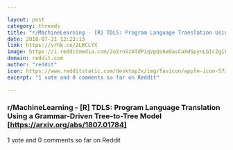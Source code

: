 ```yaml
---

layout: post
category: threads
title: "r/MachineLearning - [R] TDLS: Program Language Translation Using a Grammar-Driven Tree-to-Tree Model [https://arxiv.org/abs/1807.01784]"
date: 2018-07-31 12:23:13
link: https://vrhk.co/2LRCLYX
image: https://i.redditmedia.com/2o2rnSzATdPiqVpQs6eOasCaXdSpynLGIc2gik42bTw.jpg?s=abad4a2da337aa6f58b9cc24318ca518
domain: reddit.com
author: "reddit"
icon: https://www.redditstatic.com/desktop2x/img/favicon/apple-icon-57x57.png
excerpt: "1 vote and 0 comments so far on Reddit"

---
```


### r/MachineLearning - [R] TDLS: Program Language Translation Using a Grammar-Driven Tree-to-Tree Model [https://arxiv.org/abs/1807.01784]

1 vote and 0 comments so far on Reddit